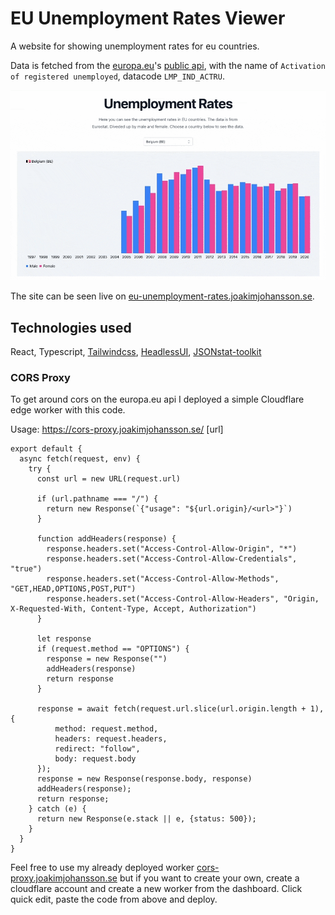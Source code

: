 # EU Unemployment Rates Viewer
A website for showing unemployment rates for eu countries.

Data is fetched from the [europa.eu](https://europa.eu)'s [public api](https://webgate.ec.europa.eu/empl/redisstat/databrowser/view/LMP_IND_ACTRU/default/table?lang=en), with the name of `Activation of registered unemployed`, datacode `LMP_IND_ACTRU`.

![Demo gif](https://github.com/webjocke/eu-unemployment-rates/raw/main/demo.gif)

The site can be seen live on [eu-unemployment-rates.joakimjohansson.se](https://eu-unemployment-rates.joakimjohansson.se).

## Technologies used
React, Typescript, [Tailwindcss](https://tailwindcss.com/), [HeadlessUI](https://headlessui.com/), [JSONstat-toolkit](https://github.com/jsonstat/toolkit)

### CORS Proxy
To get around cors on the europa.eu api I deployed a simple Cloudflare edge worker with this code.

Usage: https://cors-proxy.joakimjohansson.se/ [url]

```
export default {
  async fetch(request, env) {
    try {
      const url = new URL(request.url)

      if (url.pathname === "/") {
        return new Response(`{"usage": "${url.origin}/<url>"}`)
      }

      function addHeaders(response) {
        response.headers.set("Access-Control-Allow-Origin", "*")
        response.headers.set("Access-Control-Allow-Credentials", "true")
        response.headers.set("Access-Control-Allow-Methods", "GET,HEAD,OPTIONS,POST,PUT")
        response.headers.set("Access-Control-Allow-Headers", "Origin, X-Requested-With, Content-Type, Accept, Authorization")
      }
      
      let response
      if (request.method == "OPTIONS") {
        response = new Response("")
        addHeaders(response)
        return response
      }

      response = await fetch(request.url.slice(url.origin.length + 1), {
          method: request.method,
          headers: request.headers,
          redirect: "follow",
          body: request.body
      });
      response = new Response(response.body, response)
      addHeaders(response);
      return response;
    } catch (e) {
      return new Response(e.stack || e, {status: 500});
    }
  }
}
```
Feel free to use my already deployed worker [cors-proxy.joakimjohansson.se](https://cors-proxy.joakimjohansson.se) but if you want to create your own, create a cloudflare account and create a new worker from the dashboard. Click quick edit, paste the code from above and deploy.